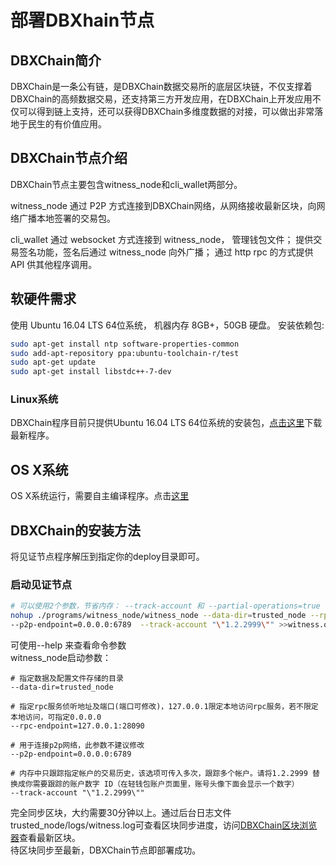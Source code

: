 # 部署DBXhain节点

## DBXChain简介

DBXChain是一条公有链，是DBXChain数据交易所的底层区块链，不仅支撑着DBXChain的高频数据交易，还支持第三方开发应用，在DBXChain上开发应用不仅可以得到链上支持，还可以获得DBXChain多维度数据的对接，可以做出非常落地于民生的有价值应用。

## **DBXChain节点介绍**

DBXChain节点主要包含witness\_node和cli\_wallet两部分。

witness\_node 通过 P2P 方式连接到DBXChain网络，从网络接收最新区块，向网络广播本地签署的交易包。

cli\_wallet 通过 websocket 方式连接到 witness\_node， 管理钱包文件； 提供交易签名功能，签名后通过 witness\_node 向外广播； 通过 http rpc 的方式提供 API 供其他程序调用。

## 软硬件需求

使用 Ubuntu 16.04 LTS 64位系统， 机器内存 8GB+，50GB 硬盘。 安装依赖包:

```bash
sudo apt-get install ntp software-properties-common
sudo add-apt-repository ppa:ubuntu-toolchain-r/test
sudo apt-get update
sudo apt-get install libstdc++-7-dev
```

### Linux系统

DBXChain程序目前只提供Ubuntu 16.04 LTS 64位系统的安装包，[点击这里](https://github.com/dbxone/dbx-core/releases/latest)下载最新程序。

## OS X系统

OS X系统运行，需要自主编译程序。点击[这里](/dbx-core.md)

## DBXChain的安装方法

将见证节点程序解压到指定你的deploy目录即可。

### 启动见证节点

```bash
# 可以使用2个参数，节省内存： --track-account 和 --partial-operations=true
nohup ./programs/witness_node/witness_node --data-dir=trusted_node --rpc-endpoint=127.0.0.1:28090 \
--p2p-endpoint=0.0.0.0:6789  --track-account "\"1.2.2999\"" >>witness.out 2>&1 &
```

可使用--help 来查看命令参数  
witness\_node启动参数：

```
# 指定数据及配置文件存储的目录
--data-dir=trusted_node

# 指定rpc服务侦听地址及端口(端口可修改)，127.0.0.1限定本地访问rpc服务，若不限定本地访问，可指定0.0.0.0
--rpc-endpoint=127.0.0.1:28090

# 用于连接p2p网络，此参数不建议修改
--p2p-endpoint=0.0.0.0:6789 

# 内存中只跟踪指定帐户的交易历史，该选项可传入多次，跟踪多个帐户。请将1.2.2999 替换成你需要跟踪的账户数字 ID（在轻钱包账户页面里，账号头像下面会显示一个数字）
--track-account "\"1.2.2999\"" 

```

完全同步区块，大约需要30分钟以上。通过后台日志文件trusted\_node/logs/witness.log可查看区块同步进度，访问[DBXChain区块浏览器](https://block.dbx.io)查看最新区块。  
待区块同步至最新，DBXChain节点即部署成功。

